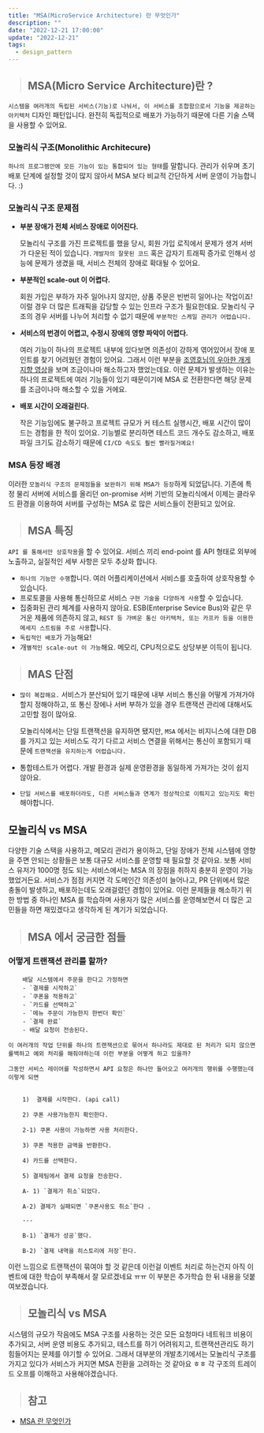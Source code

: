 ```yaml
---
title: "MSA(MicroService Architecture) 란 무엇인가"
description: ""
date: "2022-12-21 17:00:00"
update: "2022-12-21"
tags:
  - design_pattern 
---
```



> ## MSA(Micro Service Architecture)란 ?

`시스템을 여러개의 독립된 서비스(기능)로 나눠서, 이 서비스를 조합함으로서 기능을 제공하는 아키텍처` 디자인 패턴입니다. 완전히 독립적으로 배포가 가능하기 때문에 다른 기술 스택을 사용할 수 있어요.


 ### 모놀리식 구조(Monolithic Architecure)

`하나의 프로그램안에 모든 기능이 있는 통합되어 있는 형태`를 말합니다. 관리가 쉬우며 초기 배포 단계에 설정할 것이 많지 않아서 MSA 보다 비교적 간단하게 서버 운영이 가능합니다. :)


 ### 모놀리식 구조 문제점

- **부분 장애가 전체 서비스 장애로 이어진다.**
    
    모놀리식 구조를 가진 프로젝트를 했을 당시,  회원 가입 로직에서 문제가 생겨 서버가 다운된 적이 있습니다.  `개발자의 잘못된 코드` 혹은 갑자기 트래픽 증가로 인해서 성능에 문제가 생겼을 때, 서비스 전체의 장애로 확대될 수 있어요. 
    

- **부분적인 scale-out 이 어렵다.**
    
    회원 가입은 부하가 자주 일어나지 않지만, 상품 주문은 빈번히 일어나는 작업이죠! 이럴 경우 더 많은 트래픽을 감당할 수 있는 인프라 구조가 필요한데요. 모놀리식 구조의 경우 서버를 나누어 처리할 수 없기 때문에 `부분적인 스케일 관리가 어렵습니다.`
    
- **서비스의 번경이 어렵고, 수정시 장애의 영향 파악이 어렵다.**
    
    여러 기능이 하나의 프로젝트 내부에 있다보면 의존성이 강하게 엮어있어서 장애 포인트를 찾기 어려웠던 경험이 있어요. 그래서 이런 부분을 [조영호님의 우아한 개게지향 영상](https://www.youtube.com/watch?v=dJ5C4qRqAgA&t=1617s)을 보며 조금이나마 해소하고자 했었는데요. 이런 문제가 발생하는 이유는 하나의 프로젝트에 여러 기능들이 있기 때문이기에 MSA 로 전환한다면 해당 문제를 조금이나마 해소할 수 있을 거에요.
    

- **배포 시간이 오래걸린다.**
    
    작은 기능임에도 불구하고 프로젝트 규모가 커 테스트 실행시간, 배포 시간이 많이 드는 경험을 한 적이 있어요. 기능별로 분리하면 테스트 코드 개수도 감소하고, 배포 파일 크기도 감소하기 때문에 `CI/CD 속도도 훨씬 빨라질거예요!`
    

 ### MSA 등장 배경

이러한 `모놀리식 구조의 문제점들을 보완하기 위해 MSA가 등장`하게 되었답니다. 기존에 특정 물리 서버에 서비스를 올리던 on-promise 서버 기반의 모놀리식에서 이제는 클라우드 환경을 이용하여 서버를 구성하는 MSA 로 많은 서비스들이 전환되고 있어요.

> ## MSA 특징

`API 를 통해서만 상호작용`을 할 수 있어요.  서비스 끼리 end-point 를 API 형태로 외부에 노출하고, 실질적인 세부 사항은 모두 추상화 합니다. 

- `하나의 기능만 수행`합니다. 여러 어플리케이션에서 서비스를 호출하여 상호작용할 수 있습니다.
- 프로토콜을 사용해 통신하므로 서비스 `구현 기술을 다양하게 사용`할 수 있습니다.
- 집중화된 관리 체계를 사용하지 않아요. ESB(Enterprise Sevice Bus)와 같은 무거운 제품에 의존하지 않고, `REST 등 가벼운 통신 아키텍처, 또는 카프카 등을 이용한 메세지 스트림을 주로 사용`합니다.
- `독립적인 배포`가 가능해요!
- 개`별적인 scale-out 이 가능`해요. 메모리, CPU적으로도 상당부분 이득이 됩니다.

> ## MAS 단점

- `많이 복잡해요.` 서비스가 분산되어 있기 때문에 내부 서비스 통신을 어떻게 가져가야할지 정해야하고, 또 통신 장에나 서버 부하가 있을 경우 트랜잭션 관리에 대해서도 고민할 점이 많아요.
    
    모놀리식에서는 단일 트랜잭션을 유지하면 됐지만, `MSA` 에서는 비지니스에 대한 DB 를 가지고 있는 서비스도 각기 다르고 서비스 연결을 위해서는 통신이 포함되기 때문에 `트랜잭션을 유지하는게 어렵습니다.`
    
- 통합테스트가 어렵다. 개발 환경과 실제 운영환경을 동일하게 가져가는 것이 쉽지 않아요.
- `단일 서비스를 배포하더라도, 다른 서비스들과 연계가 정상적으로 이뤄지고 있는지도 확인`해야합니다.

 ## 모놀리식 vs MSA

다양한 기술 스택을 사용하고, 메모리 관리가 용이하고,  단일 장애가 전체 시스템에 영향을 주면 안되는 상황들은 보통 대규모 서비스를 운영할 때 필요할 것 같아요. 
보통 서비스 유저가 1000명 정도 되는 서비스에서는 MSA 의 장점을 취하지 충분히 운영이 가능했었거든요. 서비스가 점점 커지면 각 도메인간 의존성이 늘어나고, PR 단위에서 많은 충돌이 발생하고, 배포하는데도 오래걸렸던 경험이 있어요. 이런 문제들을 해소하기 위한 방법 중 하나인 MSA 를 학습하며 사용자가 많은 서비스를 운영해보면서 더 많은 고민들을 하면 재밌겠다고 생각하게 된 계기가 되었습니다. 

> ## MSA 에서 궁금한 점들

### 어떻게 트랜잭션 관리를 할까?

```
    배달 시스템에서 주문을 한다고 가정하면 
    - `결제를 시작하고`
    - `쿠폰을 적용하고`
    - `카드를 선택하고`
    - `메뉴 주문이 가능한지 한번더 확인`
    - `결제 완료`
    - 배달 요청이 전송된다.
```

    이 여러개의 작업 단위를 하나의 트랜잭션으로 묶어서 하나라도 제대로 된 처리가 되지 않으면 롤백하고 예외 처리를 해줘야하는데 이런 부분을 어떻게 하고 있을까?
    
    그동안 서비스 레이어를 작성하면서 API 요청은 하나만 들어오고 여러개의 행위를 수행했는데 이렇게 되면 

```
    
    1)  결제를 시작한다. (api call)
    
    2) 쿠폰 사용가능한지 확인한다. 
    
    2-1) 쿠폰 사용이 가능하면 사용 처리한다.
    
    3) 쿠폰 적용한 금액을 반환한다.
    
    4) 카드를 선택한다.
    
    5) 결제팀에서 결제 요청을 전송한다.
    
    A- 1) `결제가 취소`되었다.
    
    A-2) 결제가 실패되면 `쿠폰사용도 취소`한다 . 
    
    ---
    
    B-1) `결제가 성공`했다.
    
    B-2) `결제 내역을 히스토리에 저장`한다.

```
    
 이런 느낌으로 트랜잭션이 묶여야 할 것 같은데 이런걸 이벤트 처리로 하는건지 아직 이벤트에 대한 학습이 부족해서 잘 모르겠네요 ㅠㅠ 이 부분은 추가학습 한 뒤 내용을 덧붙여보겠습니다. 
    

> ## 모놀리식 vs MSA

시스템의 규모가 작음에도 MSA 구조를 사용하는 것은 모든 요청마다 네트워크 비용이 추가되고, 서버 운영 비용도 추가되고,  테스트를 하기 어려워지고, 트랜잭션관리도 하기 힘들어지는 문제를 야기할 수 있어요. 그래서 대부분의 개발초기에서는 모놀리식 구조를 가지고 있다가 서비스가 커지면 MSA 전환을 고려하는 것 같아요 ㅎㅎ 각 구조의 트레이드 오프를 이해하고 사용해야겠습니다. 

> ## 참고

- [MSA 란 무엇인가](https://kkh1902.tistory.com/181)